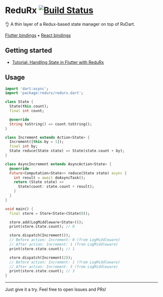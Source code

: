 # ReduRx [![Build Status](https://travis-ci.org/leocavalcante/ReduRx.svg?branch=master)](https://travis-ci.org/leocavalcante/ReduRx)
👌 A thin layer of a Redux-based state manager on top of RxDart.

[Flutter bindings](https://github.com/leocavalcante/Flutter-ReduRx) &bull; [React bindings](https://github.com/leocavalcante/React-ReduRx)

## Getting started
* [Tutorial: Handling State in Flutter with ReduRx](https://medium.com/@leocavalcante/tutorial-handling-state-in-flutter-with-redurx-b4d50c647e4a)

## Usage

```dart
import 'dart:async';
import 'package:redurx/redurx.dart';

class State {
  State(this.count);
  final int count;

  @override
  String toString() => count.toString();
}

class Increment extends Action<State> {
  Increment([this.by = 1]);
  final int by;
  State reduce(State state) => State(state.count + by);
}

class AsyncIncrement extends AsyncAction<State> {
  @override
  Future<Computation<State>> reduce(State state) async {
    int result = await doAsyncTask();
    return (State state) =>
      State(count: state.count + result);
    }
  }
}

void main() {
  final store = Store<State>(State(0));

  store.add(LogMiddleware<State>());
  print(store.state.count); // 0

  store.dispatch(Increment());
  // Before action: Increment: 0 (from LogMiddleware)
  // After action: Increment: 1 (from LogMiddleware)
  print(store.state.count); // 1

  store.dispatch(Increment(2));
  // Before action: Increment: 1 (from LogMiddleware)
  // After action: Increment: 3 (from LogMiddleware)
  print(store.state.count); // 3
}
```

---

Just give it a try. Feel free to open Issues and PRs!
